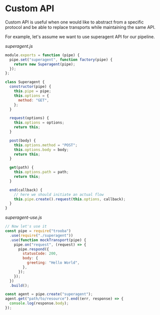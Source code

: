 # Custom API

Custom API is useful when one would like to abstract from a specific protocol
and be able to replace transports while maintaining the same API.

For example, let's assume we want to use superagent API for our pipeline.

_superagent.js_

```js
module.exports = function (pipe) {
  pipe.set("superagent", function factory(pipe) {
    return new Superagent(pipe);
  });
};

class Superagent {
  constructor(pipe) {
    this.pipe = pipe;
    this.options = {
      method: "GET",
    };
  }

  request(options) {
    this.options = options;
    return this;
  }

  post(body) {
    this.options.method = "POST";
    this.options.body = body;
    return this;
  }

  get(path) {
    this.options.path = path;
    return this;
  }

  end(callback) {
    // here we should initiate an actual flow
    this.pipe.create().request(this.options, callback);
  }
}
```

_superagent-use.js_

```js
// Now let's use it
const pipe = require("trooba")
  .use(require("./superagent"))
  .use(function mockTransport(pipe) {
    pipe.on("request", (request) => {
      pipe.respond({
        statusCode: 200,
        body: {
          greeting: "Hello World",
        },
      });
    });
  })
  .build();

const agent = pipe.create("superagent");
agent.get("path/to/resource").end((err, response) => {
  console.log(response.body);
});
```
